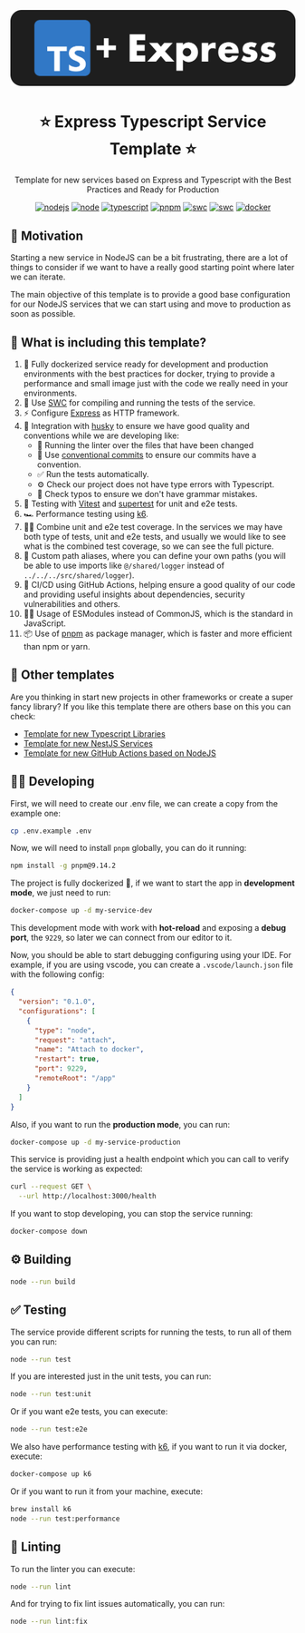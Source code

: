 <p align="center">
  <a href="https://expressjs.com/" target="blank"><img src="images/express-and-ts.png" alt="Express Logo" width="512" /></a>
</p>

<h1 align="center">⭐ Express Typescript Service Template ⭐</h1>

<p align="center">
  Template for new services based on Express and Typescript with the Best Practices and Ready for Production
</p>

<p align="center">
  <a href="https://github.com/AlbertHernandez/express-typescript-service-template/actions/workflows/node.yml?branch=main"><img src="https://github.com/AlbertHernandez/express-typescript-service-template/actions/workflows/node.yml/badge.svg?branch=main" alt="nodejs"/></a>
  <a href="https://nodejs.org/docs/latest-v22.x/api/index.html"><img src="https://img.shields.io/badge/node-22.x-green.svg" alt="node"/></a>
  <a href="https://www.typescriptlang.org/"><img src="https://img.shields.io/badge/typescript-5.x-blue.svg" alt="typescript"/></a>
  <a href="https://pnpm.io/"><img src="https://img.shields.io/badge/pnpm-9.x-red.svg" alt="pnpm"/></a>
  <a href="https://swc.rs/"><img src="https://img.shields.io/badge/Compiler-SWC_-orange.svg" alt="swc"/></a>
  <a href="https://vitest.dev/"><img src="https://img.shields.io/badge/Test-Vitest_-yellow.svg" alt="swc"/></a>
  <a href="https://www.docker.com/"><img src="https://img.shields.io/badge/Dockerized 🐳_-blue.svg" alt="docker"/></a>
</p>

## 👀 Motivation

Starting a new service in NodeJS can be a bit frustrating, there are a lot of things to consider if we want to have a really good starting point where later we can iterate.

The main objective of this template is to provide a good base configuration for our NodeJS services that we can start using and move to production as soon as possible.

## 🌟 What is including this template?

1. 🐳 Fully dockerized service ready for development and production environments with the best practices for docker, trying to provide a performance and small image just with the code we really need in your environments.
2. 👷 Use [SWC](https://swc.rs/) for compiling and running the tests of the service.
3. ⚡️ Configure [Express](https://expressjs.com/) as HTTP framework.
4. 🐶 Integration with [husky](https://typicode.github.io/husky/) to ensure we have good quality and conventions while we are developing like:
   - 💅 Running the linter over the files that have been changed
   - 💬 Use [conventional commits](https://www.conventionalcommits.org/en/v1.0.0/) to ensure our commits have a convention.
   - ✅ Run the tests automatically.
   - ⚙️ Check our project does not have type errors with Typescript.
   - 🙊 Check typos to ensure we don't have grammar mistakes.
5. 🧪 Testing with [Vitest](https://vitest.dev/) and [supertest](https://github.com/ladjs/supertest) for unit and e2e tests.
6. 🏎️ Performance testing using [k6](https://grafana.com/oss/k6/).
7. 🤜🤛 Combine unit and e2e test coverage. In the services we may have both type of tests, unit and e2e tests, and usually we would like to see what is the combined test coverage, so we can see the full picture.
8. 📌 Custom path aliases, where you can define your own paths (you will be able to use imports like `@/shared/logger` instead of `../../../src/shared/logger`).
9. 🚀 CI/CD using GitHub Actions, helping ensure a good quality of our code and providing useful insights about dependencies, security vulnerabilities and others.
10. 🐦‍🔥 Usage of ESModules instead of CommonJS, which is the standard in JavaScript.
11. 📦 Use of [pnpm](https://pnpm.io/) as package manager, which is faster and more efficient than npm or yarn.

## 🤩 Other templates

Are you thinking in start new projects in other frameworks or create a super fancy library? If you like this template there are others base on this you can check:

- [Template for new Typescript Libraries](https://github.com/AlbertHernandez/typescript-library-template)
- [Template for new NestJS Services](https://github.com/AlbertHernandez/nestjs-service-template)
- [Template for new GitHub Actions based on NodeJS](https://github.com/AlbertHernandez/github-action-nodejs-template)

## 🧑‍💻 Developing

First, we will need to create our .env file, we can create a copy from the example one:

```bash
cp .env.example .env
```

Now, we will need to install `pnpm` globally, you can do it running:

```bash
npm install -g pnpm@9.14.2
```

The project is fully dockerized 🐳, if we want to start the app in **development mode**, we just need to run:

```bash
docker-compose up -d my-service-dev
```

This development mode with work with **hot-reload** and exposing a **debug port**, the `9229`, so later we can connect from our editor to it.

Now, you should be able to start debugging configuring using your IDE. For example, if you are using vscode, you can create a `.vscode/launch.json` file with the following config:

```json
{
  "version": "0.1.0",
  "configurations": [
    {
      "type": "node",
      "request": "attach",
      "name": "Attach to docker",
      "restart": true,
      "port": 9229,
      "remoteRoot": "/app"
    }
  ]
}
```

Also, if you want to run the **production mode**, you can run:

```bash
docker-compose up -d my-service-production
```

This service is providing just a health endpoint which you can call to verify the service is working as expected:

```bash
curl --request GET \
  --url http://localhost:3000/health
```

If you want to stop developing, you can stop the service running:

```bash
docker-compose down
```

## ⚙️ Building

```bash
node --run build
```

## ✅ Testing

The service provide different scripts for running the tests, to run all of them you can run:

```bash
node --run test
```

If you are interested just in the unit tests, you can run:

```bash
node --run test:unit
```

Or if you want e2e tests, you can execute:

```bash
node --run test:e2e
```

We also have performance testing with [k6](https://k6.io/), if you want to run it via docker, execute:

```bash
docker-compose up k6
```

Or if you want to run it from your machine, execute:

```bash
brew install k6
node --run test:performance
```

## 💅 Linting

To run the linter you can execute:

```bash
node --run lint
```

And for trying to fix lint issues automatically, you can run:

```bash
node --run lint:fix
```
